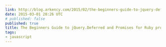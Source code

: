 ```yaml
---
link: http://blog.arkency.com/2015/02/the-beginners-guide-to-jquery-deferred-and-promises-for-ruby-programmers/
date: 2015-03-01 20:26 UTC
# published: false
published: true
title: The Beginners Guide to jQuery.Deferred and Promises for Ruby programmers
tags:
- javascript
---
```



